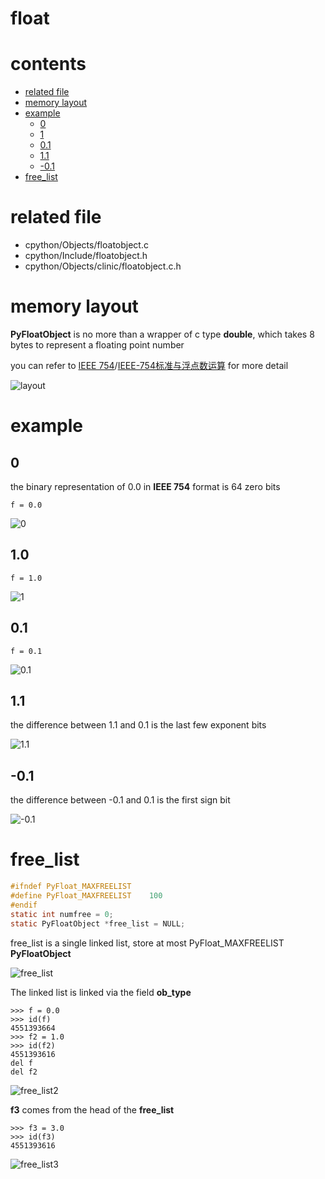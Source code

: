 # float

# contents

* [related file](#related-file)
* [memory layout](#memory-layout)
* [example](#example)
    * [0](#0)
    * [1](#1)
    * [0.1](#0.1)
    * [1.1](#1.1)
    * [-0.1](#-0.1)
* [free_list](#free_list)

# related file
* cpython/Objects/floatobject.c
* cpython/Include/floatobject.h
* cpython/Objects/clinic/floatobject.c.h

# memory layout

**PyFloatObject** is no more than a wrapper of c type **double**, which takes 8 bytes to represent a floating point number

you can refer to [IEEE 754](https://en.wikipedia.org/wiki/IEEE_754-1985)/[IEEE-754标准与浮点数运算](https://blog.csdn.net/m0_37972557/article/details/84594879) for more detail

![layout](https://github.com/zpoint/CPython-Internals/blob/master/BasicObject/float/layout.png)

# example

## 0

the binary representation of 0.0 in **IEEE 754** format is 64 zero bits

```python3
f = 0.0

```

![0](https://github.com/zpoint/CPython-Internals/blob/master/BasicObject/float/0.png)

## 1.0

```python3
f = 1.0

```

![1](https://github.com/zpoint/CPython-Internals/blob/master/BasicObject/float/1.png)

## 0.1

```python3
f = 0.1

```

![0.1](https://github.com/zpoint/CPython-Internals/blob/master/BasicObject/float/0.1.png)

## 1.1

the difference between 1.1 and 0.1 is the last few exponent bits

![1.1](https://github.com/zpoint/CPython-Internals/blob/master/BasicObject/float/1.1.png)

## -0.1

the difference between -0.1 and 0.1 is the first sign bit

![-0.1](https://github.com/zpoint/CPython-Internals/blob/master/BasicObject/float/-0.1.png)

# free_list

```c
#ifndef PyFloat_MAXFREELIST
#define PyFloat_MAXFREELIST    100
#endif
static int numfree = 0;
static PyFloatObject *free_list = NULL;

```

free_list is a single linked list, store at most PyFloat_MAXFREELIST **PyFloatObject**

![free_list](https://github.com/zpoint/CPython-Internals/blob/master/BasicObject/float/free_list.png)

The linked list is linked via the field **ob_type**

```python3
>>> f = 0.0
>>> id(f)
4551393664
>>> f2 = 1.0
>>> id(f2)
4551393616
del f
del f2

```

![free_list2](https://github.com/zpoint/CPython-Internals/blob/master/BasicObject/float/free_list2.png)

**f3** comes from the head of the **free_list**

```python3
>>> f3 = 3.0
>>> id(f3)
4551393616

```

![free_list3](https://github.com/zpoint/CPython-Internals/blob/master/BasicObject/float/free_list3.png)
